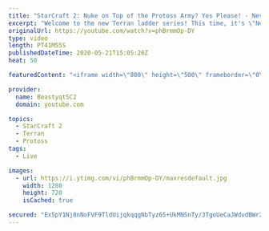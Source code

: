 ```yaml
---
title: "StarCraft 2: Nuke on Top of the Protoss Army? Yes Please! - Never attack to Grandmaster"
excerpt: "Welcome to the new Terran ladder series! This time, it's \"Never Attack to Grandmaster!\" In this challenge, I play as Terran on the EU ladder, and in every game I'm not allowed to attack with any units except for using Ghosts. I'm allowed to make any army units for defending, as long as I don't attack"
originalUrl: https://youtube.com/watch?v=phBrmmOp-DY
type: video
length: PT41M55S
publishedDateTime: 2020-05-21T15:05:26Z
heat: 50

featuredContent: "<iframe width=\"800\" height=\"500\" frameborder=\"0\" src=\"https://www.youtube.com/embed/phBrmmOp-DY\" allow=\"accelerometer; autoplay; encrypted-media; gyroscope; picture-in-picture\" allowfullscreen></iframe>"

provider:
  name: BeastyqtSC2
  domain: youtube.com

topics:
  - StarCraft 2
  - Terran
  - Protoss
tags:
  - Live

images:
  - url: https://i.ytimg.com/vi/phBrmmOp-DY/maxresdefault.jpg
    width: 1280
    height: 720
    isCached: true

secured: "Ex5pY1Nj8nNoFVF9TldUijqkqqgNbTyz65+UkMNSnTy/3TgoUeCaJWdvdBWr2TMeUOPURSs/nWGrJN6dGA1l49eA160CwxiawkpxqHJiDTr0JcNYFzFcOZ0/l29yInT1mwDuhX6w6C12JnYAjODv6kxElJoC/SjkC5zFLCFo/S2SSizXEe9bk6a5UyFwe33nhuEH0FQ+g4/KEqfHbFZvaY+u9Ja7n9yvEl8WJTsxOYRzRrl8/RaRblv8p7iGPvSF8IRhNHQZCIEIn/NT8ighbLALpTDCab9GCLvdUkHiKbkgcoZnly9j0sUAC5NETpwZiIimgMlwKR/bkw78552d74LxcafHnaXcSGx6AW8BmjT1xPL4nLAeSZKPEQvAt7ma3U4zjIx9FXG9v++raol9BnYFEUpdGdE50tdmhn+MLk8=;v0GqX711+p5C9xBW+P+45g=="
---
```



